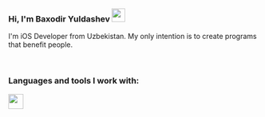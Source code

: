 ### Hi, I'm Baxodir Yuldashev <img src="https://media1.giphy.com/media/hvRJCLFzcasrR4ia7z/giphy.gif" width="27px">

I'm iOS Developer from Uzbekistan. My only intention is to create programs that benefit people.

<br />

### Languages and tools I work with:

<code><img src="[http://assets.stickpng.com/images/58482ce4cef1014c0b5e4a4c.png](https://www.pngitem.com/pimgs/m/31-312171_swift-programming-language-logo-hd-png-download.png)" width="30px"></code>
